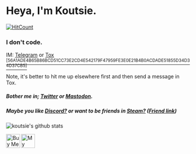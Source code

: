 # Heya, I'm Koutsie. 
[![HitCount](http://hits.dwyl.com/koutsie/koutsie.svg)](http://hits.dwyl.com/koutsie/koutsie)

### I don't code.
IM: [Telegram](https://t.me/scafizion) or <a href="tox:56A1ADE4B65B86BCD51CC73E2CD4E542179F47959FE3E0E21B4B0ACDADE51855D34D34D37CB5">Tox <sup>[56A1ADE4B65B86BCD51CC73E2CD4E542179F47959FE3E0E21B4B0ACDADE51855D34D34D37CB5]</sup> </a>

Note, it's better to hit me up elsewhere first and then send a message in Tox.
##### Bother me in; [Twitter](https://twitter.com/notkoutsie) or [Mastodon](https://mastodon.technology/@koutsie).
##### Maybe you like [Discord?](https://dsc.bio/ko) or want to be friends in [Steam?](https://steamcommunity.com/id/koutsie/) ([Friend link](https://s.team/p/pvc-bmhq))


![koutsie's github stats](https://github-readme-stats.vercel.app/api?username=koutsie&show_icons=true&hide_border=true&theme=synthwave)


<a href="https://www.buymeacoffee.com/koutsie" target="_blank"><img src="https://cdn.buymeacoffee.com/buttons/lato-orange.png" alt="Buy Me A Coffee" align="left" height="38" ></a>


<a href="https://steamlevels.com/r/k" target="_blank"><img src="https://static.steamlevels.com/img/SteamLevelsGif.gif" alt="My steamlevels link!" align="left" height="38" ></a>
